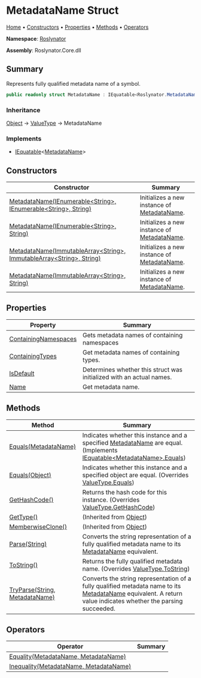 # MetadataName Struct

[Home](../../README.md) &#x2022; [Constructors](#constructors) &#x2022; [Properties](#properties) &#x2022; [Methods](#methods) &#x2022; [Operators](#operators)

**Namespace**: [Roslynator](../README.md)

**Assembly**: Roslynator\.Core\.dll

## Summary

Represents fully qualified metadata name of a symbol\.

```csharp
public readonly struct MetadataName : IEquatable<Roslynator.MetadataName>
```

### Inheritance

[Object](https://docs.microsoft.com/en-us/dotnet/api/system.object) &#x2192; [ValueType](https://docs.microsoft.com/en-us/dotnet/api/system.valuetype) &#x2192; MetadataName

### Implements

* [IEquatable](https://docs.microsoft.com/en-us/dotnet/api/system.iequatable-1)\<[MetadataName](./README.md)>

## Constructors

| Constructor | Summary |
| ----------- | ------- |
| [MetadataName(IEnumerable\<String>, IEnumerable\<String>, String)](-ctor/README.md#Roslynator_MetadataName__ctor_System_Collections_Generic_IEnumerable_System_String__System_Collections_Generic_IEnumerable_System_String__System_String_) | Initializes a new instance of [MetadataName](./README.md)\. |
| [MetadataName(IEnumerable\<String>, String)](-ctor/README.md#Roslynator_MetadataName__ctor_System_Collections_Generic_IEnumerable_System_String__System_String_) | Initializes a new instance of [MetadataName](./README.md)\. |
| [MetadataName(ImmutableArray\<String>, ImmutableArray\<String>, String)](-ctor/README.md#Roslynator_MetadataName__ctor_System_Collections_Immutable_ImmutableArray_System_String__System_Collections_Immutable_ImmutableArray_System_String__System_String_) | Initializes a new instance of [MetadataName](./README.md)\. |
| [MetadataName(ImmutableArray\<String>, String)](-ctor/README.md#Roslynator_MetadataName__ctor_System_Collections_Immutable_ImmutableArray_System_String__System_String_) | Initializes a new instance of [MetadataName](./README.md)\. |

## Properties

| Property | Summary |
| -------- | ------- |
| [ContainingNamespaces](ContainingNamespaces/README.md) | Gets metadata names of containing namespaces |
| [ContainingTypes](ContainingTypes/README.md) | Get metadata names of containing types\. |
| [IsDefault](IsDefault/README.md) | Determines whether this struct was initialized with an actual names\. |
| [Name](Name/README.md) | Get metadata name\. |

## Methods

| Method | Summary |
| ------ | ------- |
| [Equals(MetadataName)](Equals/README.md#Roslynator_MetadataName_Equals_Roslynator_MetadataName_) | Indicates whether this instance and a specified [MetadataName](./README.md) are equal\. \(Implements [IEquatable\<MetadataName>.Equals](https://docs.microsoft.com/en-us/dotnet/api/system.iequatable-1.equals)\) |
| [Equals(Object)](Equals/README.md#Roslynator_MetadataName_Equals_System_Object_) | Indicates whether this instance and a specified object are equal\. \(Overrides [ValueType.Equals](https://docs.microsoft.com/en-us/dotnet/api/system.valuetype.equals)\) |
| [GetHashCode()](GetHashCode/README.md) | Returns the hash code for this instance\. \(Overrides [ValueType.GetHashCode](https://docs.microsoft.com/en-us/dotnet/api/system.valuetype.gethashcode)\) |
| [GetType()](https://docs.microsoft.com/en-us/dotnet/api/system.object.gettype) |  \(Inherited from [Object](https://docs.microsoft.com/en-us/dotnet/api/system.object)\) |
| [MemberwiseClone()](https://docs.microsoft.com/en-us/dotnet/api/system.object.memberwiseclone) |  \(Inherited from [Object](https://docs.microsoft.com/en-us/dotnet/api/system.object)\) |
| [Parse(String)](Parse/README.md) | Converts the string representation of a fully qualified metadata name to its [MetadataName](./README.md) equivalent\. |
| [ToString()](ToString/README.md) | Returns the fully qualified metadata name\. \(Overrides [ValueType.ToString](https://docs.microsoft.com/en-us/dotnet/api/system.valuetype.tostring)\) |
| [TryParse(String, MetadataName)](TryParse/README.md) | Converts the string representation of a fully qualified metadata name to its [MetadataName](./README.md) equivalent\. A return value indicates whether the parsing succeeded\. |

## Operators

| Operator | Summary |
| -------- | ------- |
| [Equality(MetadataName, MetadataName)](op_Equality/README.md) | |
| [Inequality(MetadataName, MetadataName)](op_Inequality/README.md) | |

